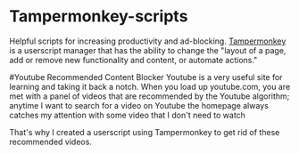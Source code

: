 # Tampermonkey-scripts
Helpful scripts for increasing productivity and ad-blocking. [Tampermonkey](<https://chrome.google.com/webstore/detail/tampermonkey/dhdgffkkebhmkfjojejmpbldmpobfkfo?utm_source=chrome-ntp-icon>) is a userscript manager that has the ability to change the "layout of a page, add or remove new functionality and content, or automate actions."

#Youtube Recommended Content Blocker
Youtube is a very useful site for learning and taking it back a notch. When you load up youtube.com, you are met with a panel of videos that are recommended by the Youtube algorithm; anytime I want to search for a video on Youtube the homepage always catches my attention with some video that I don't need to watch

That's why I created a userscript using Tampermonkey to get rid of these recommended videos.
